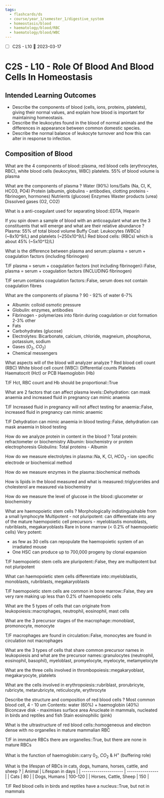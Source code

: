 ```yaml
---
tags:
  - flashcards/ds
  - course/year_1/semester_1/digestive_system
  - homeostasis/blood
  - haematology/blood/RBC
  - haematology/blood/WBC
---
```


- [ ] C2S - L10 📅 2023-03-17

# C2S - L10 - Role Of Blood And Blood Cells In Homeostasis
## Intended Learning Outcomes
- Describe the components of blood (cells, ions, proteins, platelets), giving their normal values, and explain how blood is important for maintaining homeostasis.  
- Describe the leukocytes found in the blood of normal animals and the differences in appearance between common domestic species.
- Describe the normal balance of leukocyte turnover and how this can alter in response to infection.

## Composition of Blood

What are the 4 components of blood::plasma, red blood cells (erythrocytes, RBC), white blood cells (leukocytes, WBC) platelets. 55% of blood volume is plasma

What are the components of plasma
?
Water (90%)
Ions/Salts (Na, Cl, K, HCO3, PO4)
Protein (albumin, globulins - antibodies, clotting proteins - fibrinogen, hormones)
Nutrients (glucose)
Enzymes
Waster products (urea)
Dissolved gases (O2, CO2)

What is a anti-coagulant used for separating blood::EDTA, Heparin

If you spin down a sample of blood with an anticoagulant what are the 3 constituents that will emerge and what are their relative abundance
?
Plasma: 55% of total blood volume
Buffy Coat: Leukocytes (WBCs) (~8x10^9/L) and platelets (~250x10^9/L)
Red blood cells: (RBCs) which is about 45% (~5x10^12/L)

What is the difference between plasma and serum::plasma = serum + coagulation factors (including fibrinogen)

T/F plasma  = serum + coagulation factors (not including fibrinogen)::False, plasma = serum + coagulation factors (INCLUDING fibrinogen)

T/F serum contains coagulation factors::False, serum does not contain coagulation fibres

What are the components of plasma
?
90 - 92% of water
6-7%
- Albumin: colloid osmotic pressure
- Globulin: enzymes, antibodies
- Fibrinogen - polymerizes into fibrin during coagulation or clot formation
2-3% other
- Fats
- Carbohydrates (glucose)
- Electrolytes: Bicarbonate, calcium, chloride, magneium, phosphorus, potassium, sodium
- Gases ($O_2$, $CO_2$)
- Chemical messengers

What aspects will of the blood will analyzer analyze
?
Red blood cell count (RBC)
White blood cell count (WBC): Differential counts
Platelets
Haematocrit (Hct) or PCB
Haemoglobin (Hb)

T/F Hct, RBC count and Hb should be proportional::True

What are 2 factors that can affect plasma levels::Dehydration: can mask anaemia and increased fluid in pregnancy can mimic anaemia

T/F Increased fluid in pregnancy will not affect testing for anaemia::False, increased fluid in pregnancy can mimic anaemic

T/F Dehydration can mimic anaemia in blood testing::False, dehydration can mask anaemia in blood testing

How do we analyze protein in content in the blood
?
Total protein: refractometer or biochemistry
Albumin: biochemistry or protein electrophoresis
Globulins: Total proteins - Albumin

How do we measure electrolytes in plasma::Na, K, Cl, $HCO_3$ - ion specific electrode or biochemical method

How do we measure enzymes in the plasma::biochemical methods

How is lipids in the blood measured and what is measured::triglycerides and cholesterol are measured via biochemistry

How do we measure the level of glucose in the blood::glucometer or biochemistry

What are haemopoietic stem cells
?
Morphologically indistinguishable from a small lymphocyte
Multipotent - not pluripotent: can differentiate into any of the mature haemopoietic cell precursors - myeloblastis monoblasts, rubriblasts, megakaryoblasts
Rare in bone marrow (< 0.2% of haemopoietic cells)
Very potent: 
- as few as 30 cells can repopulate the haemopoietic system of an irradiated mouse
- One HSC can produce up to 700,000 progeny by clonal expansion 

T/F haemopoietic stem cells are pluripotent::False, they are multipotent but not pluripotent

What can haemopoietic stem cells differentiate into::myeloblastis, monoblasts, rubriblasts, megakaryoblasts

T/F haemopoietic stem cells are common in bone marrow::False, they are very rare making up less than 0.2% of haemopoietic cells

What are the 5 types of cells that can originate from leukopoiesis::macrophages, neutrophil, eosinophil, mast cells

What are the 3 precursor stages of the macrophage::monoblast, promonocyte, monocyte

T/F macrophages are found in circulation::False, monocytes are found in circulation not macrophages

What are the 3 types of cells that share common precursor names in leukopoiesis and what are the precursor names::granulocytes (neutrophil, eosinophil, basophil), myeloblast, promyelocyte, myelocyte, metamyelocyte

What are the three cells involved in thrombopoiesis::megakaryoblast, megakaryocyte, platelets

What are the cells involved in erythropoiesis::rubriblast, prorubricyte, rubricyte, metarubricyte, reticulocyte, erythrocyte

Describe the structure and composition of red blood cells
?
Most common blood cell, 4 - 10 um
Contents: water (60%) + haemoglobin (40%)
Biconcave disk - maximises surface area
Anucleate in mammals, nucleated in birds and reptiles and fish
Stain eosinophilic (pink)

What is the ultrastructure of red blood cells::homogeneous and electron dense with no organelles in mature mammalian RBC

T/F in immature RBCs there are organelles::True, but there are none in mature RBCs

What is the function of haemoglobin::carry $0_2$, $CO_2$ & $H^+$ (buffering role)

What is the lifespan of RBCs in cats, dogs, humans, horses, cattle, and sheep
?
| Animal                | Lifespan in days |
| --------------------- | ---------------- |
| Cats                  | 80               |
| Dogs, Humans          | 100-120          |
| Horses, Cattle, Sheep | 150              |

T/F Red blood cells in birds and reptiles have a nucleus::True, but not in mammals

